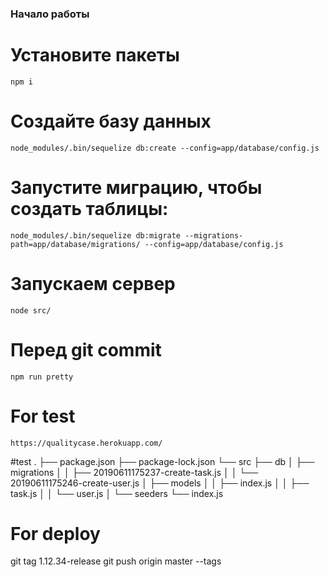 ### Начало работы

# Установите пакеты
    npm i

# Создайте базу данных
    node_modules/.bin/sequelize db:create --config=app/database/config.js

# Запустите миграцию, чтобы создать таблицы:
    node_modules/.bin/sequelize db:migrate --migrations-path=app/database/migrations/ --config=app/database/config.js
    
# Запускаем сервер
    node src/
    
# Перед git commit
    npm run pretty
    
    
# For test
    https://qualitycase.herokuapp.com/

#test
.
├── package.json
├── package-lock.json
└── src
    ├── db
    │   ├── migrations
    │   │   ├── 20190611175237-create-task.js
    │   │   └── 20190611175246-create-user.js
    │   ├── models
    │   │   ├── index.js
    │   │   ├── task.js
    │   │   └── user.js
    │   └── seeders
    └── index.js


# For deploy
git tag 1.12.34-release 
git push origin master --tags